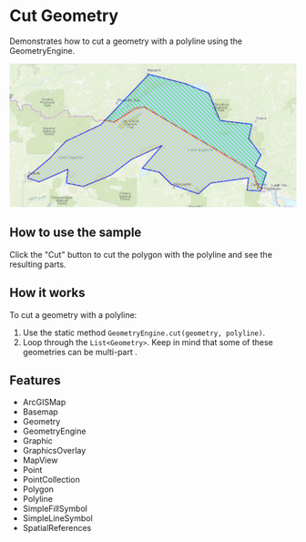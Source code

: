 <h1>Cut Geometry</h1>

<p>Demonstrates how to cut a geometry with a polyline using the GeometryEngine.</p>

<p><img src="CutGeometry.png"/></p>

<h2>How to use the sample</h2>

<p>Click the "Cut" button to cut the polygon with the polyline and see the resulting parts.</p>

<h2>How it works</h2>

<p>To cut a geometry with a polyline:</p>

<ol>
    <li>Use the static method <code>GeometryEngine.cut(geometry, polyline)</code>.</li>
    <li>Loop through the <code>List&lt;Geometry&gt;</code>. Keep in mind that some of these geometries can be multi-part
    .</code>
</ol>

<h2>Features</h2>

<ul>
    <li>ArcGISMap</li>
    <li>Basemap</li>
    <li>Geometry</li>
    <li>GeometryEngine</li>
    <li>Graphic</li>
    <li>GraphicsOverlay</li>
    <li>MapView</li>
    <li>Point</li>
    <li>PointCollection</li>
    <li>Polygon</li>
    <li>Polyline</li>
    <li>SimpleFillSymbol</li>
    <li>SimpleLineSymbol</li>
    <li>SpatialReferences</li>
</ul>

